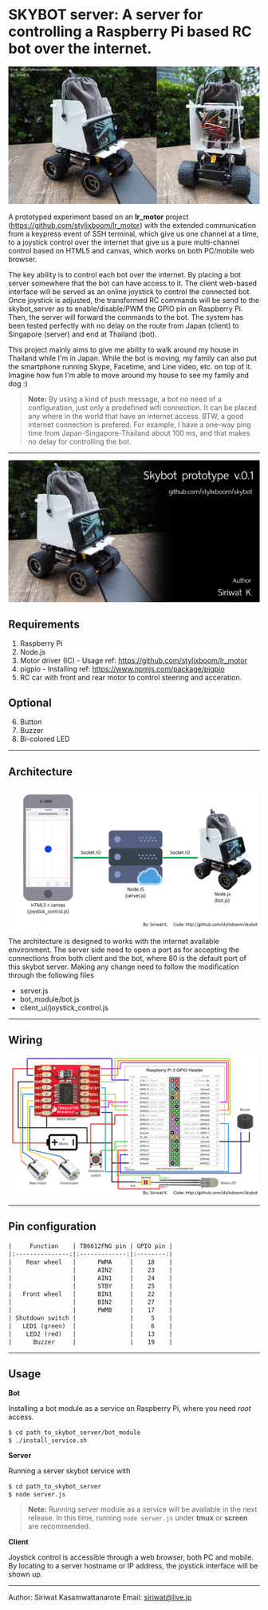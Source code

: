 SKYBOT server: A server for controlling a Raspberry Pi based RC bot over the internet.
===================

![Bot prototype v.1](https://raw.githubusercontent.com/stylixboom/skybot/master/bot_prototype.jpg)

A prototyped experiment based on an **lr_motor** project (https://github.com/stylixboom/lr_motor) with the extended communication from a keypress event of SSH terminal, which give us one channel at a time, to a joystick control over the internet that give us a pure multi-channel control based on HTML5 and canvas, which works on both PC/mobile web browser.

The key ability is to control each bot over the internet. By placing a bot server somewhere that the bot can have access to it. The client web-based interface will be served as an online joystick to control the connected bot. Once joystick is adjusted, the transformed RC commands will be send to the skybot_server as to enable/disable/PWM the GPIO pin on Raspberry Pi. Then, the server will forward the commands to the bot. The system has been tested perfectly with no delay on the route from Japan (client) to Singapore (server) and end at Thailand (bot).

This project mainly aims to give me ability to walk around my house in Thailand while I'm in Japan. While the bot is moving, my family can also put the smartphone running Skype, Facetime, and Line video, etc. on top of it. Imagine how fun I'm able to move around my house to see my family and dog :)

> **Note:** By using a kind of push message, a bot no need of a configuration, just only a predefined wifi connection. It can be placed any where in the world that have an internet access. BTW, a good internet connection is prefered. For example, I have a one-way ping time from Japan-Singapore-Thailand about 100 ms, and that makes no delay for controlling the bot.

----------

[![Skybot in action](https://raw.githubusercontent.com/stylixboom/skybot/master/skybot_in_action.jpg)](https://youtu.be/KuwRwkkmNok "Skybot in action")


Requirements
--------
1. Raspberry Pi
2. Node.js
3. Motor driver (IC) - Usage ref: https://github.com/stylixboom/lr_motor
4. pigpio - Installing ref: https://www.npmjs.com/package/pigpio
5. RC car with front and rear motor to control steering and acceration.

Optional
--------
6. Button 
7. Buzzer
8. Bi-colored LED

----------

Architecture
-------

![Skybot architecture](https://raw.githubusercontent.com/stylixboom/skybot/master/skybot_architecture.png)

The architecture is designed to works with the internet available environment. The server side need to open a port as for accepting the connections from both client and the bot, where 80 is the default port of this skybot server. Making any change need to follow the modification through the following files
- server.js
- bot_module/bot.js
- client_ui/joystick_control.js

----------

Wiring
-------
![Wiring diagram for RC toy with TB6612FNG](https://raw.githubusercontent.com/stylixboom/skybot/master/wiring_diagram.png)

----------

Pin configuration
-------
```
|     Function    | TB6612FNG pin | GPIO pin |
|:---------------:|:-------------:|:--------:|
|    Rear wheel   |      PWMA     |    18    |
|                 |      AIN2     |    23    |
|                 |      AIN1     |    24    |
|                 |      STBY     |    25    |
|   Front wheel   |      BIN1     |    22    |
|                 |      BIN2     |    27    |
|                 |      PWMB     |    17    |
| Shutdown switch |               |     5    |
|   LED1 (green)  |               |     6    |
|    LED2 (red)   |               |    13    |
|      Buzzer     |               |    19    |
```

----------

Usage
--------
**Bot**

Installing a bot module as a service on Raspberry Pi, where you need *root* access.

```
$ cd path_to_skybot_server/bot_module
$ ./install_service.sh
```

**Server**

Running a server skybot service with
```
$ cd path_to_skybot_server
$ node server.js
```
> **Note:** Running server module as a service will be available in the next release. In this time, running `node server.js` under **tmux** or **screen** are recommended.

**Client**

Joystick control is accessible through a web browser, both PC and mobile. By locating to a server hostname or IP address, the joystick interface will be shown up.

----------

Author: Siriwat Kasamwattanarote
Email: siriwat@live.jp